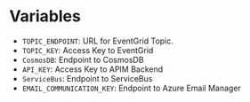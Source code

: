 # Variables

-  `TOPIC_ENDPOINT`: URL for EventGrid Topic.
-  `TOPIC_KEY`: Access Key to EventGrid
-  `CosmosDB`: Endpoint to CosmosDB
-  `API_KEY`: Access Key to APIM Backend
-  `ServiceBus`: Endpoint to ServiceBus
-  `EMAIL_COMMUNICATION_KEY`: Endpoint to Azure Email Manager